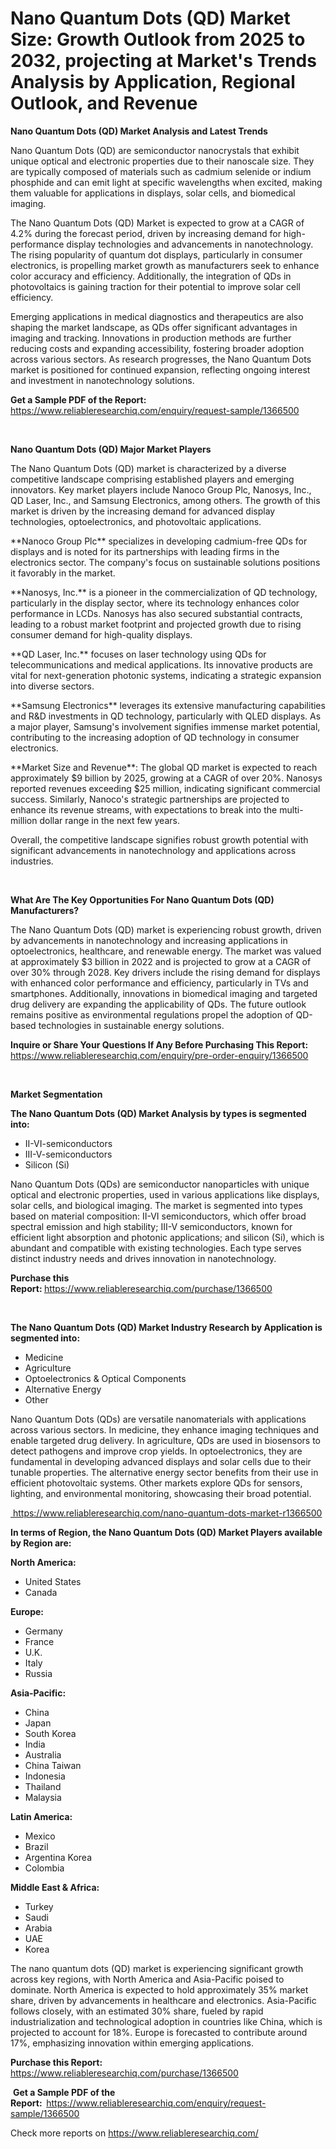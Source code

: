 <p><h1>Nano Quantum Dots (QD) Market Size: Growth Outlook from 2025 to 2032, projecting at Market's Trends Analysis by Application, Regional Outlook, and Revenue</h1></p><p><strong>Nano Quantum Dots (QD) Market Analysis and Latest Trends</strong></p>
<p><p>Nano Quantum Dots (QD) are semiconductor nanocrystals that exhibit unique optical and electronic properties due to their nanoscale size. They are typically composed of materials such as cadmium selenide or indium phosphide and can emit light at specific wavelengths when excited, making them valuable for applications in displays, solar cells, and biomedical imaging.</p><p>The Nano Quantum Dots (QD) Market is expected to grow at a CAGR of 4.2% during the forecast period, driven by increasing demand for high-performance display technologies and advancements in nanotechnology. The rising popularity of quantum dot displays, particularly in consumer electronics, is propelling market growth as manufacturers seek to enhance color accuracy and efficiency. Additionally, the integration of QDs in photovoltaics is gaining traction for their potential to improve solar cell efficiency.</p><p>Emerging applications in medical diagnostics and therapeutics are also shaping the market landscape, as QDs offer significant advantages in imaging and tracking. Innovations in production methods are further reducing costs and expanding accessibility, fostering broader adoption across various sectors. As research progresses, the Nano Quantum Dots market is positioned for continued expansion, reflecting ongoing interest and investment in nanotechnology solutions.</p></p>
<p><strong>Get a Sample PDF of the Report:&nbsp;</strong> <a href="https://www.reliableresearchiq.com/enquiry/request-sample/1366500?utm_campaign=2238&utm_medium=2&utm_source=Github&utm_content=ia&utm_term=22032025&utm_id=nano-quantum-dots-qd">https://www.reliableresearchiq.com/enquiry/request-sample/1366500</a></p>
<p>&nbsp;</p>
<p><strong>Nano Quantum Dots (QD) Major Market Players</strong></p>
<p><p>The Nano Quantum Dots (QD) market is characterized by a diverse competitive landscape comprising established players and emerging innovators. Key market players include Nanoco Group Plc, Nanosys, Inc., QD Laser, Inc., and Samsung Electronics, among others. The growth of this market is driven by the increasing demand for advanced display technologies, optoelectronics, and photovoltaic applications.</p><p>**Nanoco Group Plc** specializes in developing cadmium-free QDs for displays and is noted for its partnerships with leading firms in the electronics sector. The company's focus on sustainable solutions positions it favorably in the market. </p><p>**Nanosys, Inc.** is a pioneer in the commercialization of QD technology, particularly in the display sector, where its technology enhances color performance in LCDs. Nanosys has also secured substantial contracts, leading to a robust market footprint and projected growth due to rising consumer demand for high-quality displays.</p><p>**QD Laser, Inc.** focuses on laser technology using QDs for telecommunications and medical applications. Its innovative products are vital for next-generation photonic systems, indicating a strategic expansion into diverse sectors.</p><p>**Samsung Electronics** leverages its extensive manufacturing capabilities and R&D investments in QD technology, particularly with QLED displays. As a major player, Samsung's involvement signifies immense market potential, contributing to the increasing adoption of QD technology in consumer electronics.</p><p>**Market Size and Revenue**: The global QD market is expected to reach approximately $9 billion by 2025, growing at a CAGR of over 20%. Nanosys reported revenues exceeding $25 million, indicating significant commercial success. Similarly, Nanoco's strategic partnerships are projected to enhance its revenue streams, with expectations to break into the multi-million dollar range in the next few years.</p><p>Overall, the competitive landscape signifies robust growth potential with significant advancements in nanotechnology and applications across industries.</p></p>
<p>&nbsp;</p>
<p><strong>What Are The Key Opportunities For Nano Quantum Dots (QD) Manufacturers?</strong></p>
<p><p>The Nano Quantum Dots (QD) market is experiencing robust growth, driven by advancements in nanotechnology and increasing applications in optoelectronics, healthcare, and renewable energy. The market was valued at approximately $3 billion in 2022 and is projected to grow at a CAGR of over 30% through 2028. Key drivers include the rising demand for displays with enhanced color performance and efficiency, particularly in TVs and smartphones. Additionally, innovations in biomedical imaging and targeted drug delivery are expanding the applicability of QDs. The future outlook remains positive as environmental regulations propel the adoption of QD-based technologies in sustainable energy solutions.</p></p>
<p><strong>Inquire or Share Your Questions If Any Before Purchasing This Report:</strong> <a href="https://www.reliableresearchiq.com/enquiry/pre-order-enquiry/1366500?utm_campaign=2238&utm_medium=2&utm_source=Github&utm_content=ia&utm_term=22032025&utm_id=nano-quantum-dots-qd">https://www.reliableresearchiq.com/enquiry/pre-order-enquiry/1366500</a></p>
<p>&nbsp;</p>
<p><strong>Market Segmentation</strong></p>
<p><strong>The Nano Quantum Dots (QD) Market Analysis by types is segmented into:</strong></p>
<p><ul><li>II-VI-semiconductors</li><li>III-V-semiconductors</li><li>Silicon (Si)</li></ul></p>
<p><p>Nano Quantum Dots (QDs) are semiconductor nanoparticles with unique optical and electronic properties, used in various applications like displays, solar cells, and biological imaging. The market is segmented into types based on material composition: II-VI semiconductors, which offer broad spectral emission and high stability; III-V semiconductors, known for efficient light absorption and photonic applications; and silicon (Si), which is abundant and compatible with existing technologies. Each type serves distinct industry needs and drives innovation in nanotechnology.</p></p>
<p><strong>Purchase this Report:&nbsp;</strong><a href="https://www.reliableresearchiq.com/purchase/1366500?utm_campaign=2238&utm_medium=2&utm_source=Github&utm_content=ia&utm_term=22032025&utm_id=nano-quantum-dots-qd">https://www.reliableresearchiq.com/purchase/1366500</a></p>
<p>&nbsp;</p>
<p><strong>The Nano Quantum Dots (QD) Market Industry Research by Application is segmented into:</strong></p>
<p><ul><li>Medicine</li><li>Agriculture</li><li>Optoelectronics & Optical Components</li><li>Alternative Energy</li><li>Other</li></ul></p>
<p><p>Nano Quantum Dots (QDs) are versatile nanomaterials with applications across various sectors. In medicine, they enhance imaging techniques and enable targeted drug delivery. In agriculture, QDs are used in biosensors to detect pathogens and improve crop yields. In optoelectronics, they are fundamental in developing advanced displays and solar cells due to their tunable properties. The alternative energy sector benefits from their use in efficient photovoltaic systems. Other markets explore QDs for sensors, lighting, and environmental monitoring, showcasing their broad potential.</p></p>
<p><a href="https://www.reliableresearchiq.com/nano-quantum-dots-market-r1366500?utm_campaign=2238&utm_medium=2&utm_source=Github&utm_content=ia&utm_term=22032025&utm_id=nano-quantum-dots-qd">&nbsp;https://www.reliableresearchiq.com/nano-quantum-dots-market-r1366500</a></p>
<p><strong>In terms of Region, the Nano Quantum Dots (QD) Market Players available by Region are:</strong></p>
<p>
    <p> <strong> North America: </strong>
        <ul>
            <li>United States</li>
            <li>Canada</li>
        </ul>
        </p> 
    <p> <strong> Europe: </strong>
        <ul>
            <li>Germany</li>
            <li>France</li>
            <li>U.K.</li>
            <li>Italy</li>
            <li>Russia</li>
        </ul>
        </p> 
    <p> <strong> Asia-Pacific: </strong>
        <ul>
            <li>China</li>
            <li>Japan</li>
            <li>South Korea</li>
            <li>India</li>
            <li>Australia</li>
            <li>China Taiwan</li>
            <li>Indonesia</li>
            <li>Thailand</li>
            <li>Malaysia</li>
        </ul>
        </p> 
    <p> <strong> Latin America: </strong>
        <ul>
            <li>Mexico</li>
            <li>Brazil</li>
            <li>Argentina Korea</li>
            <li>Colombia</li>
        </ul>
        </p> 
    <p> <strong> Middle East & Africa: </strong>
        <ul>
            <li>Turkey</li>
            <li>Saudi</li>
            <li>Arabia</li>
            <li>UAE</li>
            <li>Korea</li>
        </ul>
    </p>
    </p>
<p><p>The nano quantum dots (QD) market is experiencing significant growth across key regions, with North America and Asia-Pacific poised to dominate. North America is expected to hold approximately 35% market share, driven by advancements in healthcare and electronics. Asia-Pacific follows closely, with an estimated 30% share, fueled by rapid industrialization and technological adoption in countries like China, which is projected to account for 18%. Europe is forecasted to contribute around 17%, emphasizing innovation within emerging applications.</p></p>
<p><strong>Purchase this Report: </strong><a href="https://www.reliableresearchiq.com/purchase/1366500?utm_campaign=2238&utm_medium=2&utm_source=Github&utm_content=ia&utm_term=22032025&utm_id=nano-quantum-dots-qd">https://www.reliableresearchiq.com/purchase/1366500</a></p>
<p>&nbsp;<strong>Get a Sample PDF of the Report:&nbsp;&nbsp;</strong><a href="https://www.reliableresearchiq.com/enquiry/request-sample/1366500?utm_campaign=2238&utm_medium=2&utm_source=Github&utm_content=ia&utm_term=22032025&utm_id=nano-quantum-dots-qd">https://www.reliableresearchiq.com/enquiry/request-sample/1366500</a></p>
<p><strong></strong></p>
<p>Check more reports on <a href="https://www.reliableresearchiq.com/?utm_campaign=2238&utm_medium=2&utm_source=Github&utm_content=ia&utm_term=22032025&utm_id=nano-quantum-dots-qd">https://www.reliableresearchiq.com/</a></p>
